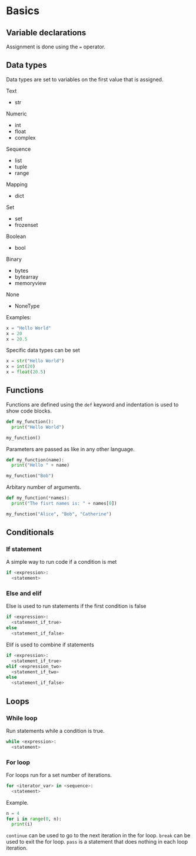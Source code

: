 # Basics

## Variable declarations

Assignment is done using the `=` operator.

## Data types

Data types are set to variables on the first value that is assigned.

Text

- str

Numeric

- int
- float
- complex

Sequence

- list
- tuple
- range

Mapping

- dict

Set

- set
- frozenset

Boolean

- bool

Binary

- bytes
- bytearray
- memoryview

None

- NoneType

Examples:

```python
x = "Hello World"
x = 20
x = 20.5
```

Specific data types can be set

```python
x = str("Hello World")
x = int(20)
x = float(20.5)
```

## Functions

Functions are defined using the `def` keyword and indentation is used to show code blocks.

```python
def my_function():
  print("Hello World")

my_function()
```

Parameters are passed as like in any other language.

```python
def my_function(name):
  print("Hello " + name)

my_function("Bob")
```

Arbitary number of arguments.

```python
def my_function(*names):
  print("The fisrt names is: " + names[0])

my_function("Alice", "Bob", "Catherine")
```

## Conditionals

### If statement

A simple way to run code if a condition is met

```python
if <expression>:
  <statement>
```

### Else and elif

Else is used to run statements if the first condition is false

```python
if <expression>:
  <statement_if_true>
else
  <statement_if_false>
```

Elif is used to combine if statements

```python
if <expression>:
  <statement_if_true>
elif <expression_two>
  <statement_if_two>
else
  <statement_if_false>
```

## Loops

### While loop

Run statements while a condition is true.

```python
while <expression>:
  <statement>
```

### For loop

For loops run for a set number of iterations.

```python
for <iterator_var> in <sequence>:
  <statement>
```

Example.

```python
n = 4
for i in range(0, n):
  print(i)
```

`continue` can be used to go to the next iteration in the for loop.
`break` can be used to exit the for loop.
`pass` is a statement that does nothing in each loop iteration.
